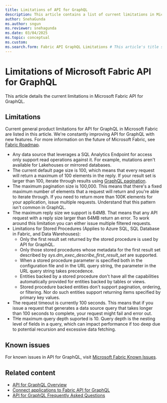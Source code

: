 ```yaml
---
title: Limitations of API for GraphQL
description: This article contains a list of current limitations in Microsoft Fabric API for GraphQL
author: SnehaGunda
ms.author: sngun
ms.reviewer: snehagunda
ms.date: 03/04/2025
ms.topic: conceptual
ms.custom:
ms.search.form: Fabric API GraphQL Limitations # This article's title shouldn't change. If so, contact engineering.
---
```

# Limitations of Microsoft Fabric API for GraphQL

This article details the current limitations in Microsoft Fabric API for GraphQL.

## Limitations

Current general product limitations for API for GraphQL in Microsoft Fabric are listed in this article. We're constantly improving API for GraphQL with new features. For more information on the future of Microsoft Fabric, see [Fabric Roadmap](https://blog.fabric.microsoft.com/blog/announcing-the-fabric-roadmap?ft=All).

- Any data source that leverages a SQL Analytics Endpoint for access only support read operations against it. For example, mutations aren't available for Lakehouses or mirrored databases.
- The current default page size is 100, which means that every request will return a maximum of 100 elements in the reply. If your result set is larger than 100, iterate through results using [GraphQL pagination](https://graphql.org/learn/pagination/).
- The maximum pagination size is 100,000. This means that there's a fixed maximum number of elements that a request will return and you're able to iterate through. If you need to return more than 100K elements for your application, issue multiple requests. Understand that this pattern isn't common in GraphQL.
- The maximum reply size we support is 64MB. That means that any API request with a reply size larger than 64MB return an error. To work around this limitation you can either issue multiple filtered requests.
- Limitations for Stored Procedures (Applies to Azure SQL, SQL Database in Fabric, and Data Warehouses):
    - Only the first result set returned by the stored procedure is used by API for GraphQL.
    - Only those stored procedures whose metadata for the first result set described by *sys.dm_exec_describe_first_result_set* are supported.
    - When a stored procedure parameter is specified both in the configuration file and in the URL query string, the parameter in the URL query string takes precedence.
    - Entities backed by a stored procedure don't have all the capabilities automatically provided for entities backed by tables or views.
    - Stored procedure backed entities don't support pagination, ordering, or filtering. Nor do such entities support returning items specified by primary key values.
- The request timeout is currently 100 seconds. This means that if you issue a request that generates a data source query that takes longer than 100 seconds to complete, your request might fail and error out.
- THe maximum query depth suported is 10. Query depth is the nesting level of fields in a query, which can impact performance if too deep due to potential recursion and excessive data fetching.

## Known issues

For known issues in API for GraphQL, visit [Microsoft Fabric Known Issues](https://support.fabric.microsoft.com/known-issues/).

## Related content

- [API for GraphQL Overview](api-graphql-limits.md)
- [Connect applications to Fabric API for GraphQL](connect-apps-api-graphql.md)
- [API for GraphQL Frequently Asked Questions](graphql-faq.yml)
